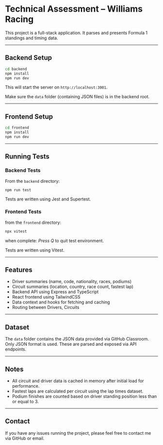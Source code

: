 # Technical Assessment – Williams Racing

This project is a full-stack application. It parses and presents Formula 1 standings and timing data.

---

## Backend Setup

```bash
cd backend
npm install
npm run dev
```

This will start the server on `http://localhost:3001`.

Make sure the `data` folder (containing JSON files) is in the backend root.

---

## Frontend Setup

```bash
cd frontend
npm install
npm run dev
```

---

## Running Tests

### Backend Tests

From the `backend` directory:

```bash
npm run test
```

Tests are written using Jest and Supertest.

### Frontend Tests

from the `frontend` directory:

```bash
npx vitest
```

when complete: *Press Q* to quit test environment.

Tests are written using Vitest.

---

## Features

- Driver summaries (name, code, nationality, races, podiums)
- Circuit summaries (location, country, race count, fastest lap)
- Backend API using Express and TypeScript
- React frontend using TailwindCSS
- Data context and hooks for fetching and caching
- Routing between Drivers, Circuits

---

## Dataset

The `data` folder contains the JSON data provided via GitHub Classroom. Only JSON format is used. These are parsed and exposed via API endpoints.

---

## Notes

- All circuit and driver data is cached in memory after initial load for performance.
- Fastest laps are calculated per circuit using the lap times dataset.
- Podium finishes are counted based on driver standing position less than or equal to 3.

---

## Contact

If you have any issues running the project, please feel free to contact me via GitHub or email.
